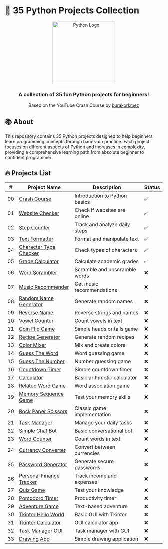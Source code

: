 # 🐍 35 Python Projects Collection

<p align="center">
  <img src="https://media.giphy.com/media/KAq5w47R9rmTuvWOWa/giphy.gif" alt="Python Logo" width="200"/>
</p>

<h3 align="center">A collection of 35 fun Python projects for beginners!</h3>
<p align="center">Based on the YouTube Crash Course by <a href="https://youtu.be/mMzwOZQJIcE?si=My2Mxl17kvhbYUtE">burakorkmez</a></p>

## 📚 About

This repository contains 35 Python projects designed to help beginners learn programming concepts through hands-on practice. Each project focuses on different aspects of Python and increases in complexity, providing a comprehensive learning path from absolute beginner to confident programmer.

## 🔥 Projects List

| #   | Project Name                                             | Description                   | Status |
| --- | -------------------------------------------------------- | ----------------------------- | ------ |
| 00  | [Crash Course](/0-crash-course)                          | Introduction to Python basics | ✅     |
| 01  | [Website Checker](/01-website-checker)                   | Check if websites are online  | ✅     |
| 02  | [Step Counter](/02-step-counter)                         | Track and analyze daily steps | ✅     |
| 03  | [Text Formatter](/03-text-formatter)                     | Format and manipulate text    | ✅     |
| 04  | [Character Type Checker](/04-check-char-type)            | Check types of characters     | ✅     |
| 05  | [Grade Calculator](/05-grade-calculator)                 | Calculate academic grades     | ✅     |
| 06  | [Word Scrambler](/06-word-scrambler)                     | Scramble and unscramble words | ❌     |
| 07  | [Music Recommender](/07-music-recommender)               | Get music recommendations     | ❌     |
| 08  | [Random Name Generator](/08-random-name-generator)       | Generate random names         | ❌     |
| 09  | [Reverse Name](/09-reverse-name)                         | Reverse strings and names     | ❌     |
| 10  | [Vowel Counter](/10-vowel-counter)                       | Count vowels in text          | ❌     |
| 11  | [Coin Flip Game](/11-coin-flip-game)                     | Simple heads or tails game    | ❌     |
| 12  | [Recipe Generator](/12-recipe-generator)                 | Generate random recipes       | ❌     |
| 13  | [Color Mixer](/13-color-mixer)                           | Mix and create colors         | ❌     |
| 14  | [Guess The Word](/14-guess-the-word)                     | Word guessing game            | ❌     |
| 15  | [Guess The Number](/15-guess-the-number)                 | Number guessing game          | ❌     |
| 16  | [Countdown Timer](/16-countdown-timer)                   | Simple countdown timer        | ❌     |
| 17  | [Calculator](/17-calculator)                             | Basic arithmetic calculator   | ❌     |
| 18  | [Related Word Game](/18-related-word-game)               | Word association game         | ❌     |
| 19  | [Memory Sequence Game](/19-memory-sequence-game)         | Test your memory skills       | ❌     |
| 20  | [Rock Paper Scissors](/20-rock-paper-scissors)           | Classic game implementation   | ❌     |
| 21  | [Task Manager](/21-task-manager)                         | Manage your daily tasks       | ❌     |
| 22  | [Simple Chat Bot](/22-simple-chat-bot)                   | Basic conversational bot      | ❌     |
| 23  | [Word Counter](/23-word-counter)                         | Count words in text           | ❌     |
| 24  | [Currency Converter](/24-currency-converter)             | Convert between currencies    | ❌     |
| 25  | [Password Generator](/25-password-generator)             | Generate secure passwords     | ❌     |
| 26  | [Personal Finance Tracker](/26-personal-finance-tracker) | Track income and expenses     | ❌     |
| 27  | [Quiz Game](/27-quiz-game)                               | Test your knowledge           | ❌     |
| 28  | [Pomodoro Timer](/28-pomodoro-timer)                     | Productivity timer            | ❌     |
| 29  | [Adventure Game](/29-adventure-game)                     | Text-based adventure          | ❌     |
| 30  | [Tkinter Hello World](/30-tkinter-hello-world)           | Basic GUI with Tkinter        | ❌     |
| 31  | [Tkinter Calculator](/31-tkinter-calculator)             | GUI calculator app            | ❌     |
| 32  | [Task Manager GUI](/32-task-manager)                     | Task manager with GUI         | ❌     |
| 33  | [Drawing App](/33-drawing-app)                           | Simple drawing application    | ❌     |
